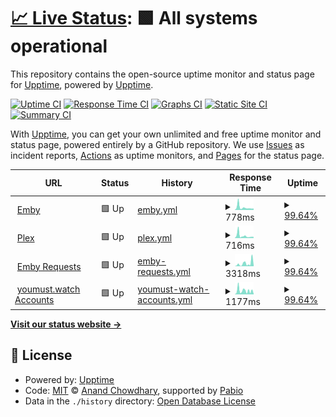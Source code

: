 # [📈 Live Status](https://status.youmust.watch): <!--live status--> **🟩 All systems operational**

This repository contains the open-source uptime monitor and status page for [Upptime](https://upptime.js.org), powered by [Upptime](https://github.com/upptime/upptime).

[![Uptime CI](https://github.com/sourcequality/upptime/workflows/Uptime%20CI/badge.svg)](https://github.com/sourcequality/upptime/actions?query=workflow%3A%22Uptime+CI%22)
[![Response Time CI](https://github.com/sourcequality/upptime/workflows/Response%20Time%20CI/badge.svg)](https://github.com/sourcequality/upptime/actions?query=workflow%3A%22Response+Time+CI%22)
[![Graphs CI](https://github.com/sourcequality/upptime/workflows/Graphs%20CI/badge.svg)](https://github.com/sourcequality/upptime/actions?query=workflow%3A%22Graphs+CI%22)
[![Static Site CI](https://github.com/sourcequality/upptime/workflows/Static%20Site%20CI/badge.svg)](https://github.com/sourcequality/upptime/actions?query=workflow%3A%22Static+Site+CI%22)
[![Summary CI](https://github.com/sourcequality/upptime/workflows/Summary%20CI/badge.svg)](https://github.com/sourcequality/upptime/actions?query=workflow%3A%22Summary+CI%22)

With [Upptime](https://upptime.js.org), you can get your own unlimited and free uptime monitor and status page, powered entirely by a GitHub repository. We use [Issues](https://github.com/upptime/upptime/issues) as incident reports, [Actions](https://github.com/sourcequality/upptime/actions) as uptime monitors, and [Pages](https://status.youmust.watch) for the status page.

<!--start: status pages-->
<!-- This summary is generated by Upptime (https://github.com/upptime/upptime) -->
<!-- Do not edit this manually, your changes will be overwritten -->
<!-- prettier-ignore -->
| URL | Status | History | Response Time | Uptime |
| --- | ------ | ------- | ------------- | ------ |
| <img alt="" src="https://icons.duckduckgo.com/ip3/youmust.watch.ico" height="13"> [Emby](https://youmust.watch) | 🟩 Up | [emby.yml](https://github.com/SourceQuality/upptime/commits/HEAD/history/emby.yml) | <details><summary><img alt="Response time graph" src="./graphs/emby/response-time-week.png" height="20"> 778ms</summary><br><a href="https://status.youmust.watch/history/emby"><img alt="Response time 502" src="https://img.shields.io/endpoint?url=https%3A%2F%2Fraw.githubusercontent.com%2FSourceQuality%2Fupptime%2FHEAD%2Fapi%2Femby%2Fresponse-time.json"></a><br><a href="https://status.youmust.watch/history/emby"><img alt="24-hour response time 491" src="https://img.shields.io/endpoint?url=https%3A%2F%2Fraw.githubusercontent.com%2FSourceQuality%2Fupptime%2FHEAD%2Fapi%2Femby%2Fresponse-time-day.json"></a><br><a href="https://status.youmust.watch/history/emby"><img alt="7-day response time 778" src="https://img.shields.io/endpoint?url=https%3A%2F%2Fraw.githubusercontent.com%2FSourceQuality%2Fupptime%2FHEAD%2Fapi%2Femby%2Fresponse-time-week.json"></a><br><a href="https://status.youmust.watch/history/emby"><img alt="30-day response time 558" src="https://img.shields.io/endpoint?url=https%3A%2F%2Fraw.githubusercontent.com%2FSourceQuality%2Fupptime%2FHEAD%2Fapi%2Femby%2Fresponse-time-month.json"></a><br><a href="https://status.youmust.watch/history/emby"><img alt="1-year response time 502" src="https://img.shields.io/endpoint?url=https%3A%2F%2Fraw.githubusercontent.com%2FSourceQuality%2Fupptime%2FHEAD%2Fapi%2Femby%2Fresponse-time-year.json"></a></details> | <details><summary><a href="https://status.youmust.watch/history/emby">99.64%</a></summary><a href="https://status.youmust.watch/history/emby"><img alt="All-time uptime 99.95%" src="https://img.shields.io/endpoint?url=https%3A%2F%2Fraw.githubusercontent.com%2FSourceQuality%2Fupptime%2FHEAD%2Fapi%2Femby%2Fuptime.json"></a><br><a href="https://status.youmust.watch/history/emby"><img alt="24-hour uptime 100.00%" src="https://img.shields.io/endpoint?url=https%3A%2F%2Fraw.githubusercontent.com%2FSourceQuality%2Fupptime%2FHEAD%2Fapi%2Femby%2Fuptime-day.json"></a><br><a href="https://status.youmust.watch/history/emby"><img alt="7-day uptime 99.64%" src="https://img.shields.io/endpoint?url=https%3A%2F%2Fraw.githubusercontent.com%2FSourceQuality%2Fupptime%2FHEAD%2Fapi%2Femby%2Fuptime-week.json"></a><br><a href="https://status.youmust.watch/history/emby"><img alt="30-day uptime 99.87%" src="https://img.shields.io/endpoint?url=https%3A%2F%2Fraw.githubusercontent.com%2FSourceQuality%2Fupptime%2FHEAD%2Fapi%2Femby%2Fuptime-month.json"></a><br><a href="https://status.youmust.watch/history/emby"><img alt="1-year uptime 99.95%" src="https://img.shields.io/endpoint?url=https%3A%2F%2Fraw.githubusercontent.com%2FSourceQuality%2Fupptime%2FHEAD%2Fapi%2Femby%2Fuptime-year.json"></a></details>
| <img alt="" src="https://icons.duckduckgo.com/ip3/plex.youmust.watch.ico" height="13"> [Plex](https://plex.youmust.watch/identity) | 🟩 Up | [plex.yml](https://github.com/SourceQuality/upptime/commits/HEAD/history/plex.yml) | <details><summary><img alt="Response time graph" src="./graphs/plex/response-time-week.png" height="20"> 716ms</summary><br><a href="https://status.youmust.watch/history/plex"><img alt="Response time 392" src="https://img.shields.io/endpoint?url=https%3A%2F%2Fraw.githubusercontent.com%2FSourceQuality%2Fupptime%2FHEAD%2Fapi%2Fplex%2Fresponse-time.json"></a><br><a href="https://status.youmust.watch/history/plex"><img alt="24-hour response time 689" src="https://img.shields.io/endpoint?url=https%3A%2F%2Fraw.githubusercontent.com%2FSourceQuality%2Fupptime%2FHEAD%2Fapi%2Fplex%2Fresponse-time-day.json"></a><br><a href="https://status.youmust.watch/history/plex"><img alt="7-day response time 716" src="https://img.shields.io/endpoint?url=https%3A%2F%2Fraw.githubusercontent.com%2FSourceQuality%2Fupptime%2FHEAD%2Fapi%2Fplex%2Fresponse-time-week.json"></a><br><a href="https://status.youmust.watch/history/plex"><img alt="30-day response time 474" src="https://img.shields.io/endpoint?url=https%3A%2F%2Fraw.githubusercontent.com%2FSourceQuality%2Fupptime%2FHEAD%2Fapi%2Fplex%2Fresponse-time-month.json"></a><br><a href="https://status.youmust.watch/history/plex"><img alt="1-year response time 392" src="https://img.shields.io/endpoint?url=https%3A%2F%2Fraw.githubusercontent.com%2FSourceQuality%2Fupptime%2FHEAD%2Fapi%2Fplex%2Fresponse-time-year.json"></a></details> | <details><summary><a href="https://status.youmust.watch/history/plex">99.64%</a></summary><a href="https://status.youmust.watch/history/plex"><img alt="All-time uptime 99.95%" src="https://img.shields.io/endpoint?url=https%3A%2F%2Fraw.githubusercontent.com%2FSourceQuality%2Fupptime%2FHEAD%2Fapi%2Fplex%2Fuptime.json"></a><br><a href="https://status.youmust.watch/history/plex"><img alt="24-hour uptime 100.00%" src="https://img.shields.io/endpoint?url=https%3A%2F%2Fraw.githubusercontent.com%2FSourceQuality%2Fupptime%2FHEAD%2Fapi%2Fplex%2Fuptime-day.json"></a><br><a href="https://status.youmust.watch/history/plex"><img alt="7-day uptime 99.64%" src="https://img.shields.io/endpoint?url=https%3A%2F%2Fraw.githubusercontent.com%2FSourceQuality%2Fupptime%2FHEAD%2Fapi%2Fplex%2Fuptime-week.json"></a><br><a href="https://status.youmust.watch/history/plex"><img alt="30-day uptime 99.87%" src="https://img.shields.io/endpoint?url=https%3A%2F%2Fraw.githubusercontent.com%2FSourceQuality%2Fupptime%2FHEAD%2Fapi%2Fplex%2Fuptime-month.json"></a><br><a href="https://status.youmust.watch/history/plex"><img alt="1-year uptime 99.95%" src="https://img.shields.io/endpoint?url=https%3A%2F%2Fraw.githubusercontent.com%2FSourceQuality%2Fupptime%2FHEAD%2Fapi%2Fplex%2Fuptime-year.json"></a></details>
| <img alt="" src="https://icons.duckduckgo.com/ip3/requests.youmust.watch.ico" height="13"> [Emby Requests](https://requests.youmust.watch) | 🟩 Up | [emby-requests.yml](https://github.com/SourceQuality/upptime/commits/HEAD/history/emby-requests.yml) | <details><summary><img alt="Response time graph" src="./graphs/emby-requests/response-time-week.png" height="20"> 3318ms</summary><br><a href="https://status.youmust.watch/history/emby-requests"><img alt="Response time 1243" src="https://img.shields.io/endpoint?url=https%3A%2F%2Fraw.githubusercontent.com%2FSourceQuality%2Fupptime%2FHEAD%2Fapi%2Femby-requests%2Fresponse-time.json"></a><br><a href="https://status.youmust.watch/history/emby-requests"><img alt="24-hour response time 1986" src="https://img.shields.io/endpoint?url=https%3A%2F%2Fraw.githubusercontent.com%2FSourceQuality%2Fupptime%2FHEAD%2Fapi%2Femby-requests%2Fresponse-time-day.json"></a><br><a href="https://status.youmust.watch/history/emby-requests"><img alt="7-day response time 3318" src="https://img.shields.io/endpoint?url=https%3A%2F%2Fraw.githubusercontent.com%2FSourceQuality%2Fupptime%2FHEAD%2Fapi%2Femby-requests%2Fresponse-time-week.json"></a><br><a href="https://status.youmust.watch/history/emby-requests"><img alt="30-day response time 1948" src="https://img.shields.io/endpoint?url=https%3A%2F%2Fraw.githubusercontent.com%2FSourceQuality%2Fupptime%2FHEAD%2Fapi%2Femby-requests%2Fresponse-time-month.json"></a><br><a href="https://status.youmust.watch/history/emby-requests"><img alt="1-year response time 1243" src="https://img.shields.io/endpoint?url=https%3A%2F%2Fraw.githubusercontent.com%2FSourceQuality%2Fupptime%2FHEAD%2Fapi%2Femby-requests%2Fresponse-time-year.json"></a></details> | <details><summary><a href="https://status.youmust.watch/history/emby-requests">99.64%</a></summary><a href="https://status.youmust.watch/history/emby-requests"><img alt="All-time uptime 99.96%" src="https://img.shields.io/endpoint?url=https%3A%2F%2Fraw.githubusercontent.com%2FSourceQuality%2Fupptime%2FHEAD%2Fapi%2Femby-requests%2Fuptime.json"></a><br><a href="https://status.youmust.watch/history/emby-requests"><img alt="24-hour uptime 100.00%" src="https://img.shields.io/endpoint?url=https%3A%2F%2Fraw.githubusercontent.com%2FSourceQuality%2Fupptime%2FHEAD%2Fapi%2Femby-requests%2Fuptime-day.json"></a><br><a href="https://status.youmust.watch/history/emby-requests"><img alt="7-day uptime 99.64%" src="https://img.shields.io/endpoint?url=https%3A%2F%2Fraw.githubusercontent.com%2FSourceQuality%2Fupptime%2FHEAD%2Fapi%2Femby-requests%2Fuptime-week.json"></a><br><a href="https://status.youmust.watch/history/emby-requests"><img alt="30-day uptime 99.92%" src="https://img.shields.io/endpoint?url=https%3A%2F%2Fraw.githubusercontent.com%2FSourceQuality%2Fupptime%2FHEAD%2Fapi%2Femby-requests%2Fuptime-month.json"></a><br><a href="https://status.youmust.watch/history/emby-requests"><img alt="1-year uptime 99.96%" src="https://img.shields.io/endpoint?url=https%3A%2F%2Fraw.githubusercontent.com%2FSourceQuality%2Fupptime%2FHEAD%2Fapi%2Femby-requests%2Fuptime-year.json"></a></details>
| <img alt="" src="https://icons.duckduckgo.com/ip3/embyauth.youmust.watch.ico" height="13"> [youmust.watch Accounts](https://embyauth.youmust.watch) | 🟩 Up | [youmust-watch-accounts.yml](https://github.com/SourceQuality/upptime/commits/HEAD/history/youmust-watch-accounts.yml) | <details><summary><img alt="Response time graph" src="./graphs/youmust-watch-accounts/response-time-week.png" height="20"> 1177ms</summary><br><a href="https://status.youmust.watch/history/youmust-watch-accounts"><img alt="Response time 683" src="https://img.shields.io/endpoint?url=https%3A%2F%2Fraw.githubusercontent.com%2FSourceQuality%2Fupptime%2FHEAD%2Fapi%2Fyoumust-watch-accounts%2Fresponse-time.json"></a><br><a href="https://status.youmust.watch/history/youmust-watch-accounts"><img alt="24-hour response time 1271" src="https://img.shields.io/endpoint?url=https%3A%2F%2Fraw.githubusercontent.com%2FSourceQuality%2Fupptime%2FHEAD%2Fapi%2Fyoumust-watch-accounts%2Fresponse-time-day.json"></a><br><a href="https://status.youmust.watch/history/youmust-watch-accounts"><img alt="7-day response time 1177" src="https://img.shields.io/endpoint?url=https%3A%2F%2Fraw.githubusercontent.com%2FSourceQuality%2Fupptime%2FHEAD%2Fapi%2Fyoumust-watch-accounts%2Fresponse-time-week.json"></a><br><a href="https://status.youmust.watch/history/youmust-watch-accounts"><img alt="30-day response time 614" src="https://img.shields.io/endpoint?url=https%3A%2F%2Fraw.githubusercontent.com%2FSourceQuality%2Fupptime%2FHEAD%2Fapi%2Fyoumust-watch-accounts%2Fresponse-time-month.json"></a><br><a href="https://status.youmust.watch/history/youmust-watch-accounts"><img alt="1-year response time 683" src="https://img.shields.io/endpoint?url=https%3A%2F%2Fraw.githubusercontent.com%2FSourceQuality%2Fupptime%2FHEAD%2Fapi%2Fyoumust-watch-accounts%2Fresponse-time-year.json"></a></details> | <details><summary><a href="https://status.youmust.watch/history/youmust-watch-accounts">99.64%</a></summary><a href="https://status.youmust.watch/history/youmust-watch-accounts"><img alt="All-time uptime 95.61%" src="https://img.shields.io/endpoint?url=https%3A%2F%2Fraw.githubusercontent.com%2FSourceQuality%2Fupptime%2FHEAD%2Fapi%2Fyoumust-watch-accounts%2Fuptime.json"></a><br><a href="https://status.youmust.watch/history/youmust-watch-accounts"><img alt="24-hour uptime 100.00%" src="https://img.shields.io/endpoint?url=https%3A%2F%2Fraw.githubusercontent.com%2FSourceQuality%2Fupptime%2FHEAD%2Fapi%2Fyoumust-watch-accounts%2Fuptime-day.json"></a><br><a href="https://status.youmust.watch/history/youmust-watch-accounts"><img alt="7-day uptime 99.64%" src="https://img.shields.io/endpoint?url=https%3A%2F%2Fraw.githubusercontent.com%2FSourceQuality%2Fupptime%2FHEAD%2Fapi%2Fyoumust-watch-accounts%2Fuptime-week.json"></a><br><a href="https://status.youmust.watch/history/youmust-watch-accounts"><img alt="30-day uptime 99.92%" src="https://img.shields.io/endpoint?url=https%3A%2F%2Fraw.githubusercontent.com%2FSourceQuality%2Fupptime%2FHEAD%2Fapi%2Fyoumust-watch-accounts%2Fuptime-month.json"></a><br><a href="https://status.youmust.watch/history/youmust-watch-accounts"><img alt="1-year uptime 95.61%" src="https://img.shields.io/endpoint?url=https%3A%2F%2Fraw.githubusercontent.com%2FSourceQuality%2Fupptime%2FHEAD%2Fapi%2Fyoumust-watch-accounts%2Fuptime-year.json"></a></details>

<!--end: status pages-->

[**Visit our status website →**](https://status.youmust.watch)

## 📄 License

- Powered by: [Upptime](https://github.com/upptime/upptime)
- Code: [MIT](./LICENSE) © [Anand Chowdhary](https://anandchowdhary.com), supported by [Pabio](https://pabio.com)
- Data in the `./history` directory: [Open Database License](https://opendatacommons.org/licenses/odbl/1-0/)
